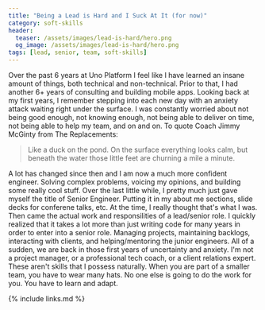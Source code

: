 ```yaml
---
title: "Being a Lead is Hard and I Suck At It (for now)"
category: soft-skills
header:
  teaser: /assets/images/lead-is-hard/hero.png
  og_image: /assets/images/lead-is-hard/hero.png
tags: [lead, senior, team, soft-skills]
---
```


Over the past 6 years at Uno Platform I feel like I have learned an insane amount of things, both technical and non-technical. Prior to that, I had another 6+ years of consulting and building mobile apps. Looking back at my first years, I remember stepping into each new day with an anxiety attack waiting right under the surface. I was constantly worried about not being good enough, not knowing enough, not being able to deliver on time, not being able to help my team, and on and on. To quote Coach Jimmy McGinty from The Replacements:

> Like a duck on the pond. On the surface everything looks calm, but beneath the water those little feet are churning a mile a minute.

A lot has changed since then and I am now a much more confident engineer. Solving complex problems, voicing my opinions, and building some really cool stuff. Over the last little while, I pretty much just gave myself the title of Senior Engineer. Putting it in my about me sections, slide decks for conferene talks, etc. At the time, I really thought that's what I was. Then came the actual work and responsilities of a lead/senior role. I quickly realized that it takes a lot more than just writing code for many years in order to enter into a senior role. Managing projects, maintaining backlogs, interacting with clients, and helping/mentoring the junior engineers. All of a sudden, we are back in those first years of uncertainty and anxiety. I'm not a project manager, or a professional tech coach, or a client relations expert. These aren't skills that I possess naturally. When you are part of a smaller team, you have to wear many hats. No one else is going to do the work for you. You have to learn and adapt.



{% include links.md %}
